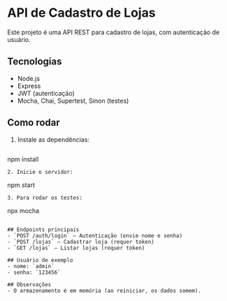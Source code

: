 # API de Cadastro de Lojas

Este projeto é uma API REST para cadastro de lojas, com autenticação de usuário.

## Tecnologias
- Node.js
- Express
- JWT (autenticação)
- Mocha, Chai, Supertest, Sinon (testes)

## Como rodar

1. Instale as dependências:
   ```
npm install
   ```
2. Inicie o servidor:
   ```
npm start
   ```
3. Para rodar os testes:
   ```
npx mocha
   ```

## Endpoints principais
- `POST /auth/login` — Autenticação (envie nome e senha)
- `POST /lojas` — Cadastrar loja (requer token)
- `GET /lojas` — Listar lojas (requer token)

## Usuário de exemplo
- nome: `admin`
- senha: `123456`

## Observações
- O armazenamento é em memória (ao reiniciar, os dados somem).
